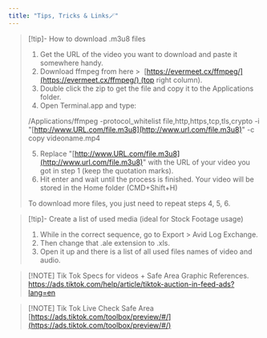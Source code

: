 ```yaml
---
title: "Tips, Tricks & Links🪄"
---
```


> [!tip]- How to download .m3u8 files
> 1) Get the URL of the video you want to download and paste it somewhere handy.
> 2) Download ffmpeg from here >  [https://evermeet.cx/ffmpeg/](https://evermeet.cx/ffmpeg/) (top right column).
> 3) Double click the zip to get the file and copy it to the Applications folder.
> 4) Open Terminal.app and type:
> 
> /Applications/ffmpeg -protocol_whitelist file,http,https,tcp,tls,crypto -i "[http://www.URL.com/file.m3u8](http://www.url.com/file.m3u8)" -c copy videoname.mp4
> 
> 5) Replace "[http://www.URL.com/file.m3u8](http://www.url.com/file.m3u8)" with the URL of your video you got in step 1 (keep the quotation marks).
> 6) Hit enter and wait until the process is finished. Your video will be stored in the Home folder (CMD+Shift+H)
> 
> To download more files, you just need to repeat steps 4, 5, 6.

> [!tip]- Create a list of used media (ideal for Stock Footage usage)
> 1. While in the correct sequence, go to Export > Avid Log Exchange.
> 2. Then change that .ale extension to .xls.
> 3. Open it up and there is a list of all used files names of video and audio.

> [!NOTE] Tik Tok Specs for videos + Safe Area Graphic References.
> https://ads.tiktok.com/help/article/tiktok-auction-in-feed-ads?lang=en
> 

> [!NOTE] Tik Tok Live Check Safe Area
> [https://ads.tiktok.com/toolbox/preview/#/](https://ads.tiktok.com/toolbox/preview/#/)
> 